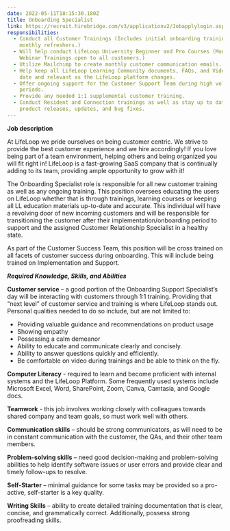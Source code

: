 ```yaml
---
date: 2022-05-11T18:15:30.180Z
title: Onboarding Specialist
link: https://recruit.hirebridge.com/v3/applicationv2/Jobapplylogin.aspx?cid=8153&jid=576857
responsibilities:
  - Conduct all Customer Trainings (Includes initial onboarding training and
    monthly refreshers.)
  - Will help conduct LifeLoop University Beginner and Pro Courses (Monthly
    Webinar Trainings open to all customers.)
  - Utilize Mailchimp to create monthly customer communication emails.
  - Help keep all LifeLoop Learning Community documents, FAQs, and Videos up to
    date and relevant as the LifeLoop platform changes.
  - Offer ongoing support for the Customer Support Team during high volume
    periods.
  - Provide any needed 1:1 supplemental customer training.
  - Conduct Resident and Connection trainings as well as stay up to date on
    product releases, updates, and bug fixes.
---
```

**Job description**

At LifeLoop we pride ourselves on being customer centric. We strive to provide the best customer experience and we hire accordingly! If you love being part of a team environment, helping others and being organized you will fit right in! LifeLoop is a fast-growing SaaS company that is continually adding to its team, providing ample opportunity to grow with it!

The Onboarding Specialist role is responsible for all new customer training as well as any ongoing training. This position oversees educating the users on LifeLoop whether that is through trainings, learning courses or keeping all LL education materials up-to-date and accurate. This individual will have a revolving door of new incoming customers and will be responsible for transitioning the customer after their implementation/onboarding period to support and the assigned Customer Relationship Specialist in a healthy state.

As part of the Customer Success Team, this position will be cross trained on all facets of customer success during onboarding. This will include being trained on Implementation and Support.



***Required Knowledge, Skills, and Abilities***

**Customer service** – a good portion of the Onboarding Support Specialist’s day will be interacting with customers through 1:1 training. Providing that “next level” of customer service and training is where LifeLoop stands out. Personal qualities needed to do so include, but are not limited to:

* Providing valuable guidance and recommendations on product usage
* Showing empathy
* Possessing a calm demeanor
* Ability to educate and communicate clearly and concisely.
* Ability to answer questions quickly and efficiently.
* Be comfortable on video during trainings and be able to think on the fly.

**Computer Literacy** - required to learn and become proficient with internal systems and the LifeLoop Platform. Some frequently used systems include Microsoft Excel, Word, SharePoint, Zoom, Canva, Camtasia, and Google docs.

**Teamwork** - this job involves working closely with colleagues towards shared company and team goals, so must work well with others.

**Communication skills** – should be strong communicators, as will need to be in constant communication with the customer, the QAs, and their other team members.

**Problem-solving skills** – need good decision-making and problem-solving abilities to help identify software issues or user errors and provide clear and timely follow-ups to resolve.

**Self-Starter** – minimal guidance for some tasks may be provided so a pro-active, self-starter is a key quality.

**Writing Skills** – ability to create detailed training documentation that is clear, concise, and grammatically correct. Additionally, possess strong proofreading skills.